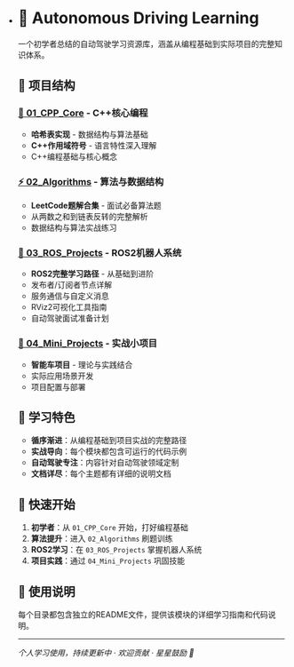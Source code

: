 - # 🚗 Autonomous Driving Learning

  一个初学者总结的自动驾驶学习资源库，涵盖从编程基础到实际项目的完整知识体系。

  ## 📂 项目结构

  ### [🧠 01_CPP_Core](./01_CPP_Core/) - C++核心编程
  - **哈希表实现** - 数据结构与算法基础
  - **C++作用域符号** - 语言特性深入理解
  - C++编程基础与核心概念

  ### [⚡ 02_Algorithms](./02_Algorithms/) - 算法与数据结构
  - **LeetCode题解合集** - 面试必备算法题
  - 从两数之和到链表反转的完整解析
  - 数据结构与算法实战练习

  ### [🤖 03_ROS_Projects](./03_ROS_Projects/) - ROS2机器人系统
  - **ROS2完整学习路径** - 从基础到进阶
  - 发布者/订阅者节点详解
  - 服务通信与自定义消息
  - RViz2可视化工具指南
  - 自动驾驶面试准备计划

  ### [🔧 04_Mini_Projects](./04_Mini_Projects/) - 实战小项目
  - **智能车项目** - 理论与实践结合
  - 实际应用场景开发
  - 项目配置与部署

  ## 🎯 学习特色

  - **循序渐进**：从编程基础到项目实战的完整路径
  - **实战导向**：每个模块都包含可运行的代码示例
  - **自动驾驶专注**：内容针对自动驾驶领域定制
  - **文档详尽**：每个主题都有详细的说明文档

  ## 🚀 快速开始

  1. **初学者**：从 `01_CPP_Core` 开始，打好编程基础
  2. **算法提升**：进入 `02_Algorithms` 刷题训练
  3. **ROS2学习**：在 `03_ROS_Projects` 掌握机器人系统
  4. **项目实践**：通过 `04_Mini_Projects` 巩固技能

  ## 📖 使用说明

  每个目录都包含独立的README文件，提供该模块的详细学习指南和代码说明。

  ---

  *个人学习使用，持续更新中 · 欢迎贡献 · 星星鼓励 🌟*